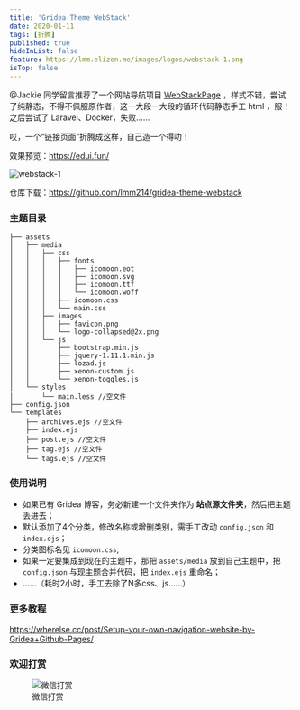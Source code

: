 ```yaml
---
title: 'Gridea Theme WebStack'
date: 2020-01-11
tags: [折腾]
published: true
hideInList: false
feature: https://lmm.elizen.me/images/logos/webstack-1.png
isTop: false
---
```

@Jackie 同学留言推荐了一个网站导航项目 [WebStackPage](https://github.com/WebStackPage/WebStackPage.github.io) ，样式不错，尝试了纯静态，不得不佩服原作者，这一大段一大段的循环代码静态手工 html ，服！之后尝试了 Laravel、Docker，失败……

哎，一个“链接页面”折腾成这样，自己造一个得叻！

<!--more-->

效果预览：<https://edui.fun/>

![webstack-1](https://lmm.elizen.me/images/logos/webstack-1.png)

仓库下载：<https://github.com/lmm214/gridea-theme-webstack>

### 主题目录

```
├── assets
│   ├── media
│   │   ├── css
│   │   │   ├── fonts
│   │   │   │   ├── icomoon.eot
│   │   │   │   ├── icomoon.svg
│   │   │   │   ├── icomoon.ttf
│   │   │   │   └── icomoon.woff
│   │   │   ├── icomoon.css
│   │   │   └── main.css
│   │   ├── images
│   │   │   ├── favicon.png
│   │   │   └── logo-collapsed@2x.png
│   │   └── js
│   │       ├── bootstrap.min.js
│   │       ├── jquery-1.11.1.min.js
│   │       ├── lozad.js
│   │       ├── xenon-custom.js
│   │       └── xenon-toggles.js
│   └── styles
│       └── main.less //空文件
├── config.json
└── templates
    ├── archives.ejs //空文件
    ├── index.ejs
    ├── post.ejs //空文件
    ├── tag.ejs //空文件
    └── tags.ejs //空文件
```

### 使用说明

- 如果已有 Gridea 博客，务必新建一个文件夹作为 **站点源文件夹**，然后把主题丢进去；
- 默认添加了4个分类，修改名称或增删类别，需手工改动 `config.json` 和 `index.ejs`；
- 分类图标名见 `icomoon.css`;
- 如果一定要集成到现在的主题中，那把 `assets/media` 放到自己主题中，把 `config.json` 与现主题合并代码，把 `index.ejs` 重命名；
- ……（耗时2小时，手工去除了N多css、js……）

### 更多教程

<https://wherelse.cc/post/Setup-your-own-navigation-website-by-Gridea+Github-Pages/>

### 欢迎打赏

<figure>
    <img src="https://lmm.elizen.me/wx.jpg" alt="微信打赏" />
    <figcaption>微信打赏</figcaption>
</figure>







